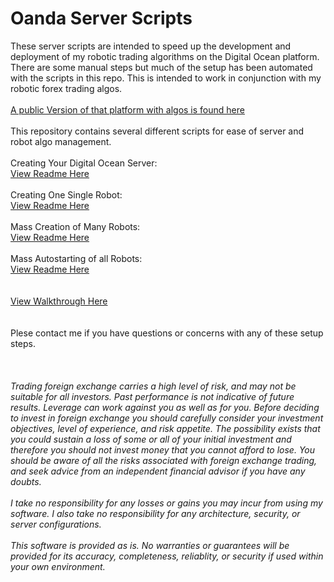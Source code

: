 # Oanda Server Scripts

These server scripts are intended to speed up the development and deployment of my robotic trading algorithms on the Digital Ocean platform.  There are some manual steps but much of the setup has been automated with the scripts in this repo.  This is intended to work in conjunction with my robotic forex trading algos.   
\
[A public Version of that platform with algos is found here](https://github.com/Eric-Lingren/oanda_v20_platform_public)       
\
This repository contains several different scripts for ease of server and robot algo management.   
\
Creating Your Digital Ocean Server:    
[View Readme Here](./readmes/readme_server_builder.md)   
\
Creating One Single Robot:   
[View Readme Here](./readmes/readme_solo_bot_builder.md)   
\
Mass Creation of Many Robots:   
[View Readme Here](./readmes/readme_mass_bot_builder.md)   
\
Mass Autostarting  of all Robots:   
[View Readme Here](./readmes/readme_autostart_all_bots.md)   
\
\
[View Walkthrough Here](https://drive.google.com/file/d/1HrapZaoP7-ioQxTQbIIxT_pV2xirI2mW/view)  
\
\
Plese contact me if you have questions or concerns with any of these setup steps.
\
\
\
\
_Trading foreign exchange carries a high level of risk, and may not be suitable for all investors. Past performance is not indicative of future results. Leverage can work against you as well as for you. Before deciding to invest in foreign exchange you should carefully consider your investment objectives, level of experience, and risk appetite. The possibility exists that you could sustain a loss of some or all of your initial investment and therefore you should not invest money that you cannot afford to lose. You should be aware of all the risks associated with foreign exchange trading, and seek advice from an independent financial advisor if you have any doubts._   
\
_I take no responsibility for any losses or gains you may incur from using my software. I also take no responsibility for any architecture, security, or server configurations._   
\
_This software is provided as is. No warranties or guarantees will be provided for its accuracy, completeness, reliablity, or security if used within your own environment._


